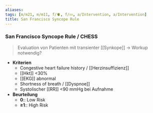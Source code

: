 ```yaml
---
aliases: 
tags: [m/m21, m/m11, f/🫀, f/💤, a/Intervention, a/Intervention]
title: San Francisco Syncope Rule
---
```

### San Francisco Syncope Rule / CHESS
> Evaluation von Patienten mit transienter [[Synkope]] → Workup notwendig?
- **Kriterien**
	- Congestive heart failure history / [[Herzinsuffizienz]]
	- [[Hkt]] <30%
	- [[EKG]] abnormal
	- Shortness of breath / [[Dyspnoe]]
	- Systolischer [[RR]] <90 mmHg bei Aufnahme
- **Beurteilung**
	- **0**:: Low Risk
	- **≥1**:: High Risk